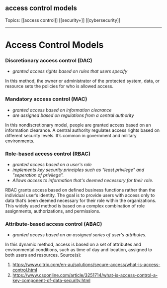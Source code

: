 ## access control models

Topics: [[access control]] [[security+]] [[cybersecurity]] 

---
# Access Control Models

### Discretionary access control (DAC) 
- *granted access rights based on rules that users specify*  

In this method, the owner or administrator of the protected system, data, or resource sets the policies for who is allowed access. 

### Mandatory access control (MAC) 

- *granted access based on information clearance*
- *are assigned based on regulations from a central authority*

In this nondiscretionary model, people are granted access based on an information clearance. A central authority regulates access rights based on different security levels. It’s common in government and military environments. 

### Role-based access control (RBAC) 

- *granted access based on a user's role*
- *implements key security principles such as "least privilege" and "seperation of privilege".*
- *Allows access to information that's deemed necessary for their role.*

RBAC grants access based on defined business functions rather than the individual user’s identity. The goal is to provide users with access only to data that’s been deemed necessary for their role within the organizations. This widely used method is based on a complex combination of role assignments, authorizations, and permissions. 

### Attribute-based access control (ABAC)

- *granted access based on an assigned series of user's attributes.*

In this dynamic method, access is based on a set of attributes and environmental conditions, such as time of day and location, assigned to both users and resources.
Source(s):
1. https://www.citrix.com/en-au/solutions/secure-access/what-is-access-control.html
2. https://www.csoonline.com/article/3251714/what-is-access-control-a-key-component-of-data-security.html
